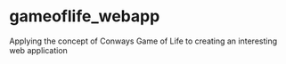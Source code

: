 # gameoflife_webapp
Applying the concept of Conways Game of Life to creating an interesting web application
